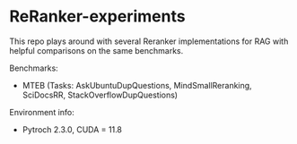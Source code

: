 # ReRanker-experiments

This repo plays around with several Reranker implementations for RAG with helpful comparisons on the same benchmarks.

Benchmarks:
-  MTEB (Tasks: AskUbuntuDupQuestions, MindSmallReranking, SciDocsRR, StackOverflowDupQuestions)


Environment info:
- Pytroch 2.3.0, CUDA = 11.8
